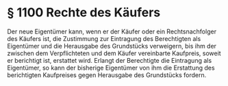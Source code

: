 # § 1100 Rechte des Käufers
Der neue Eigentümer kann, wenn er der Käufer oder ein Rechtsnachfolger des Käufers ist, die Zustimmung zur Eintragung des Berechtigten als Eigentümer und die Herausgabe des Grundstücks verweigern, bis ihm der zwischen dem Verpflichteten und dem Käufer vereinbarte Kaufpreis, soweit er berichtigt ist, erstattet wird. Erlangt der Berechtigte die Eintragung als Eigentümer, so kann der bisherige Eigentümer von ihm die Erstattung des berichtigten Kaufpreises gegen Herausgabe des Grundstücks fordern.